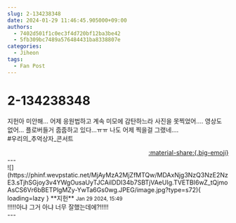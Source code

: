 ```yaml
---
slug: 2-134238348
date: 2024-01-29 11:46:45.905000+09:00
authors:
  - 7402d501f1c0ec3f4d720bf12ba3be42
  - 5fb309bc7489a576484431ba8338807e
categories:
  - Jiheon
tags:
  - Fan Post
---
```


# 2-134238348

<div class="post-container" markdown="1">
<div class="content-container md-sidebar__scrollwrap" markdown="1">

지헌아 미안해... 어제 응원법하고 계속 미모에 감탄하느라 사진을 못찍었어.... 영상도 없어... 플로버들거 줍줍하고 있다...ㅠㅠ 나도 어제 찍을걸 그랬네....<br>\#우리의_추억상자_콘서트 

</div>
</div>

<div style="text-align: right;" markdown="1">
<a href="https://weverse.io/fromis9/fanpost/2-134238348" style="text-align: right;">:material-share:{.big-emoji}</a>
</div>
---

<div class="comments-container md-sidebar__scrollwrap" markdown="1">
<div class="comment" markdown="1">
<div class='id-container' markdown="1">
![](https://phinf.wevpstatic.net/MjAyMzA2MjZfMTQw/MDAxNjg3NzQ3NzE2NzE3.sTjhSGjoy3v4YWgOusaUyTJCAiIDDI34b7SBTjVAeUIg.TVETBI6wZ_tQjmoAsCS6Vr6bBETPlgMZy-YwTa6Gs0wg.JPEG/image.jpg?type=s72){ loading=lazy }
**<span class="artist">지헌</span>** <small>Jan 29 2024, 15:49</small><br>
</div>
<div class='comment-body' markdown="1">
!!!!!아냐 그거 아냐 너무 잘했는데에?!!!!!
</div>
</div>
</div>
---
